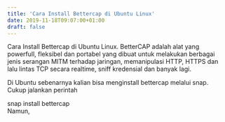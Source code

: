 ```yaml
---
title: 'Cara Install Bettercap di Ubuntu Linux'
date: 2019-11-18T09:07:00+01:00
draft: false
---
```


Cara Install Bettercap di Ubuntu Linux. BetterCAP adalah alat yang powerfull, fleksibel dan portabel yang dibuat untuk melakukan berbagai jenis serangan MITM terhadap jaringan, memanipulasi HTTP, HTTPS dan lalu lintas TCP secara realtime, sniff kredensial dan banyak lagi.  
  
Di Ubuntu sebenarnya kalian bisa menginstall bettercap melalui snap. Cukup jalankan perintah  
  
snap install bettercap  
Namun,